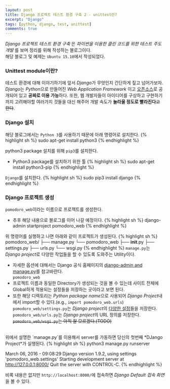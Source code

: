 ```yaml
---
layout: post
title: Django 프로젝트 테스트 환경 구축 2 - unittest란?
excerpt: "Django"
tags: [python, django, test, unittest]
comments: true
---
```


*Django 프로젝트 테스트 환경 구축* 은 *파이썬을 이용한 클린 코드를 위한 테스트 주도 개발* 를 보며 정리를 위해 작성하는 블로그이다.  
해당 블로그 및 예제는 `Ubuntu 15.10`에서 작성되었다.


### Unittest module이란?
테스트 환경에 대해 이야기하기에 앞서 *Django*가 무엇인지 간단하게 짚고 넘어가보자.  
*Django*는 *Python*으로 만들어진 *Web Application Framework* 이고 [오픈소스](https://github.com/django/django)로 공개되어 있고 **공짜로 이용 가능**하다. 
또한, 웹 개발자들이 아이디어를 구상하고 구현하기까지 고려해야할 여러가지 것들을 대신 해주어 개발 속도가 **놀라울 정도로 빨라진다**<del>고 한다</del>.  

### Django 설치
해당 블로그에서는 `Python 3`를 사용하기 때문에 아래 명령어로 설치한다.
{% highlight sh %}
sudo apt-get install python3
{% endhighlight %}

python3 package 설치를 위해 `pip3`를 설치한다.  
- Python3 package를 설치하기 위한 툴
{% highlight sh %}
sudo apt-get install python3-pip
{% endhighlight %}

`Django`를 설치한다.
{% highlight sh %}
sudo pip3 install django
{% endhighlight %}

### Django 프로젝트 생성
`pomodoro_web`이라는 이름으로 프로젝트를 생성한다.  
- 추후 해당 내용으로 블로그를 이어 나갈 예정이다.
{% highlight sh %}
django-admin startproject pomodoro_web
{% endhighlight %}

위 명령어를 실행하고 나면 아래와 같이 프로젝트가 생성된다.
{% highlight sh %}
pomodoro_web/
├── manage.py
└── pomodoro_web
    ├── __init__.py
    ├── settings.py
    ├── urls.py
    └── wsgi.py
{% endhighlight %}
`manage.py`는 *Django project*로 다양한 작업들을 할 수 있도록 도와주는 Utility이다.  
- 자세한 옵션에 대해서는 Django 공식 홈페이지의 [django-admin and manage.py](https://docs.djangoproject.com/en/1.9/ref/django-admin/)를 참고바란다.  
`pomodoro_web`  
- 프로젝트 이름과 동일한 Directory가 생성되는 것을 볼 수 있는데 사이트 전체에 Global하게 적용되는 설정들을 저장하는 곳이라고 보면 된다.  
- 또한 해당 디렉토리는 *Python package name*으로 사용되어 *Django Project*내에서 import할 수 있다.(e.g., `import pomodoro_web.urls`)  
`pomodoro_web/settings.py`는 *Django project*의 [다양한 설정](https://docs.djangoproject.com/en/1.9/topics/settings/)들을 저장한다.  
`pomodoro_web/urls.py`는 *Django project*의 URL 정의를 저장한다.  
<del>`pomodoro_web/wsgi.py`는 아직 잘 모르겠다.(TODO)</del>  

<br>
위에서 설명한 `manage.py`를 이용해서 server를 가동하면 당신의 첫번째 *DJango Project*가 실행된다.
{% highlight sh %}
python3 manage.py runserver

March 06, 2016 - 09:08:29
Django version 1.9.2, using settings 'pomodoro_web.settings'
Starting development server at http://127.0.0.1:8000/
Quit the server with CONTROL-C.
{% endhighlight %}

비록 내용은 없지만 `http://localhost:8000/`에 접속하면 *Django Default 접속 화면*을 볼 수 있다.
